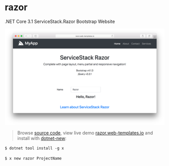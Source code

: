 # razor

.NET Core 3.1 ServiceStack.Razor Bootstrap Website

[![](https://raw.githubusercontent.com/ServiceStack/Assets/master/csharp-templates/razor.png)](http://razor.web-templates.io/)

> Browse [source code](https://github.com/NetCoreTemplates/razor), view live demo [razor.web-templates.io](http://razor.web-templates.io) and install with [dotnet-new](https://docs.servicestack.net/dotnet-new):

    $ dotnet tool install -g x

    $ x new razor ProjectName

